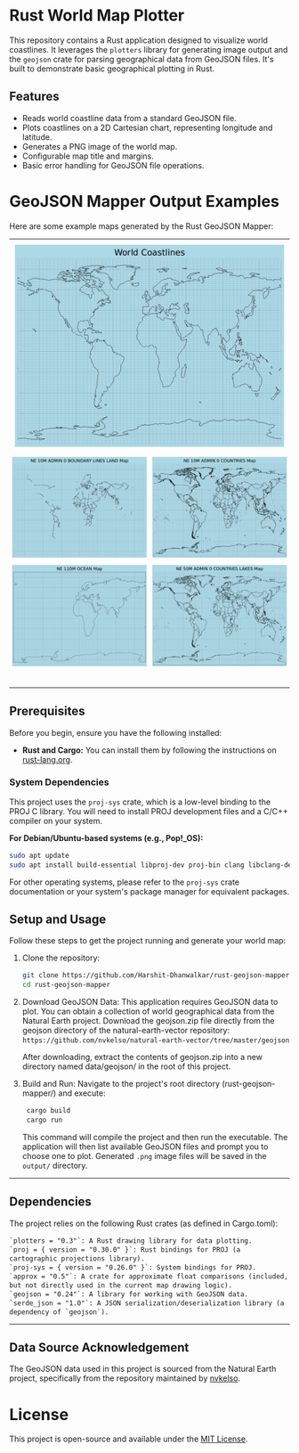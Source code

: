 # Rust World Map Plotter

This repository contains a Rust application designed to visualize world coastlines. It leverages the `plotters` library for generating image output and the `geojson` crate for parsing geographical data from GeoJSON files. It's built to demonstrate basic geographical plotting in Rust.

## Features

- Reads world coastline data from a standard GeoJSON file.
- Plots coastlines on a 2D Cartesian chart, representing longitude and latitude.
- Generates a PNG image of the world map.
- Configurable map title and margins.
- Basic error handling for GeoJSON file operations.

# GeoJSON Mapper Output Examples

Here are some example maps generated by the Rust GeoJSON Mapper:

<table style="width:100%; border: none;">
  <tr>
    <td style="text-align: center; padding: 10px;" colspan="2"><img src="output/world_coastlines.png" alt="world_coastlines" width="700"/></td>
  </tr>
  <tr>
    <td style="text-align: center; padding: 5px;"><img src="output/ne_10m_admin_0_boundary_lines_land.png" alt="ne_10m_admin_0_boundary_lines_land" width="350"/></td>
    <td style="text-align: center; padding: 5px;"><img src="output/ne_10m_admin_0_countries.png" alt="ne_10m_admin_0_countries" width="350"/></td>
  </tr>
  <tr>
    <td style="text-align: center; padding: 5px;"><img src="output/ne_110m_ocean.png" alt="ne_110m_ocean" width="350"/></td>
    <td style="text-align: center; padding: 5px;"><img src="output/ne_50m_admin_0_countries_lakes.png" alt="ne_50m_admin_0_countries_lakes" width="350"/></td>
  </tr>
  <tr>
    <td style="text-align: center; padding: 5px;"></td>
    <td style="text-align: center; padding: 5px;"></td>
  </tr>
  <tr>
    <td style="text-align: center; padding: 5px;"></td>
    <td style="text-align: center; padding: 5px;"></td>
  </tr>
  <tr>
    <td style="text-align: center; padding: 5px;"></td>
    <td style="text-align: center; padding: 5px;"></td>
  </tr>
</table>

## Prerequisites

Before you begin, ensure you have the following installed:

- **Rust and Cargo:** You can install them by following the instructions on [rust-lang.org](https://www.rust-lang.org/tools/install).

### System Dependencies

This project uses the `proj-sys` crate, which is a low-level binding to the PROJ C library. You will need to install PROJ development files and a C/C++ compiler on your system.

**For Debian/Ubuntu-based systems (e.g., Pop!\_OS):**

```bash
sudo apt update
sudo apt install build-essential libproj-dev proj-bin clang libclang-dev
```

For other operating systems, please refer to the `proj-sys` crate documentation or your system's package manager for equivalent packages.

## Setup and Usage

Follow these steps to get the project running and generate your world map:

1. Clone the repository:

   ```bash
   git clone https://github.com/Harshit-Dhanwalkar/rust-geojson-mapper.git
   cd rust-geojson-mapper
   ```

2. Download GeoJSON Data:
   This application requires GeoJSON data to plot. You can obtain a collection of world geographical data from the Natural Earth project.
   Download the geojson.zip file directly from the geojson directory of the natural-earth-vector repository:
   `https://github.com/nvkelso/natural-earth-vector/tree/master/geojson`

   After downloading, extract the contents of geojson.zip into a new directory named data/geojson/ in the root of this project.

3. Build and Run:
   Navigate to the project's root directory (rust-geojson-mapper/) and execute:

   ```bash
    cargo build
    cargo run
   ```

   This command will compile the project and then run the executable. The application will then list available GeoJSON files and prompt you to choose one to plot. Generated `.png` image files will be saved in the `output/` directory.

---

## Dependencies

The project relies on the following Rust crates (as defined in Cargo.toml):

    `plotters = "0.3"`: A Rust drawing library for data plotting.
    `proj = { version = "0.30.0" }`: Rust bindings for PROJ (a cartographic projections library).
    `proj-sys = { version = "0.26.0" }`: System bindings for PROJ.
    `approx = "0.5"`: A crate for approximate float comparisons (included, but not directly used in the current map drawing logic).
    `geojson = "0.24"`: A library for working with GeoJSON data.
    `serde_json = "1.0"`: A JSON serialization/deserialization library (a dependency of `geojson`).

---

## Data Source Acknowledgement

The GeoJSON data used in this project is sourced from the Natural Earth project, specifically from the repository maintained by [nvkelso](https://github.com/nvkelso).

# License

This project is open-source and available under the [MIT License](LICENSE).
